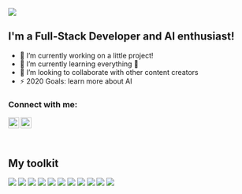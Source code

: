 ![](https://komarev.com/ghpvc/?username=marianoj8&color=ff69b4)

<!-- ### Hi there <img src="https://media.giphy.com/media/hvRJCLFzcasrR4ia7z/giphy.gif" width="25px"> , I'm Amine   -->


## I'm a Full-Stack Developer and AI enthusiast!

- 🔭 I’m currently working on a little project!
- 🌱 I’m currently learning everything 🤣
- 👯 I’m looking to collaborate with other content creators
- ⚡ 2020 Goals: learn more about AI

### Connect with me:

[<img align="left" alt="med_amine_mahmoud | Facebook" width="22px" src="https://cdn.jsdelivr.net/npm/simple-icons@v3/icons/facebook.svg" />][facebook]
[<img align="left" alt="med_amine_mahmoud | LinkedIn" width="22px" src="https://cdn.jsdelivr.net/npm/simple-icons@v3/icons/linkedin.svg" />][linkedin]

<br />

<br />
<br />

[facebook]: https://www.facebook.com/JavaSwing/
[linkedin]: https://www.linkedin.com/in/mariano-javaswing-a44763180/
<!-- [twitter]: https://twitter.com/MedAmineMahmoud -->
<!-- [instagram]: https://www.instagram.com/med_amine_mahmoud/ -->
<!-- [webdevplaylist]: https://www.youtube.com/playlist?list=PLkwxH9e_vrAJ0WbEsFA9W3I1W-g_BTsbt -->
<!-- [jsplaylist]: https://www.youtube.com/playlist?list=PLkwxH9e_vrALRJKu7wfXby3MKeflhTu6B -->
<!-- [cssplaylist]: https://www.youtube.com/playlist?list=PLkwxH9e_vrALSdvZuEh6gqQdmDoDIoqz4 -->
<!-- [reactplaylist]: https://www.youtube.com/playlist?list=PLkwxH9e_vrAK4TdffpxKY3QGyHCpxFcQ0 -->

## My toolkit


<p>
    <img src="https://img.shields.io/badge/html5%20-%23E34F26.svg?&style=for-the-badge&logo=html5&logoColor=white" />
    <img src="https://img.shields.io/badge/css3%20-%231572B6.svg?&style=for-the-badge&logo=css3&logoColor=white" /> 
    <img src="https://img.shields.io/badge/python%20-%2314354C.svg?&style=for-the-badge&logo=python&logoColor=white" />
    <img src="https://img.shields.io/badge/java-%23ED8B00.svg?&style=for-the-badge&logo=java&logoColor=white" /> 
    <img src="https://img.shields.io/badge/TypeScript-TS-blue%23ED8B00.svg?&style=for-the-badge&logo=java&logoColor=white" /> 
        <!-- <img src="https://img.shields.io/badge/php-%23777BB4.svg?&style=for-the-badge&logo=php&logoColor=white" />  -->
    <!-- <img src="https://img.shields.io/badge/django%20-%23092E20.svg?&style=for-the-badge&logo=django&logoColor=white" /> -->
    <!-- <img src="https://img.shields.io/badge/flask%20-%23000.svg?&style=for-the-badge&logo=flask&logoColor=white" />  -->
    <img src="https://img.shields.io/badge/webpack%20-%238DD6F9.svg?&style=for-the-badge&logo=webpack&logoColor=black" />
    <img src="https://img.shields.io/badge/heroku%20-%23430098.svg?&style=for-the-badge&logo=heroku&logoColor=white" />
    <img
        src="https://img.shields.io/badge/postgres-%23316192.svg?&style=for-the-badge&logo=postgresql&logoColor=white" />
    <img src="https://img.shields.io/badge/mysql-%2300f.svg?&style=for-the-badge&logo=mysql&logoColor=white" /> <img
        src="https://img.shields.io/badge/MongoDB-%234ea94b.svg?&style=for-the-badge&logo=mongodb&logoColor=white" />
    <img src="https://img.shields.io/badge/docker%20-%230db7ed.svg?&style=for-the-badge&logo=docker&logoColor=white" />

</p>


